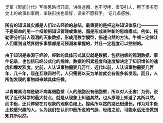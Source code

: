 吴军《智能时代》写得思路很开阔，讲得透彻，也不啰嗦，很吸引人，用了很多历史上的故事和事例，串联衔接也很好，读来不愿释手。
记几条感触。
#### 所有的知识其实都是人们过去经验的总结。最重要的是把这些知识体系化————不是简单的用一个框架把知识管理或集纳，而是形成某种新的思维模式。例如，托勒密分析前人观测的天象数据，形成用数学模型，描述自然的方法。牛顿三定律让人们看到自然界很多事情都是可预测和掌握的，并且一定程度可以控制的。

#### 由于知识是来源于经验，经验的具体形式其实就是数据，包括初级的观测数据、事件记录，也包括已经公式化的规律，数据的积累程度和速度解决定了知识增长的速度和爆发烈度。史前，人认识事物需要几万年，近代以前，人认识事物需要几百年、几十年，现在互联网时代，人只需要以天为单位就会有很多新发现。而且，人所能发现的事物越来越具体细微。

#### 以青霉素治病是破坏病毒细胞壁（人的细胞没有细胞壁，所以对人无害）为例，说明了近代科学的最大特点，就是从现象上知道其然，也从原理上知道了其所以然。而中医，还只停留在对现象的观察总结上。探索所以然的路还很漫长。作为对中医比较感兴趣的人，认为我们在认识中医所说的气脉、经络之前，可能永远无法做到知其所以然。
